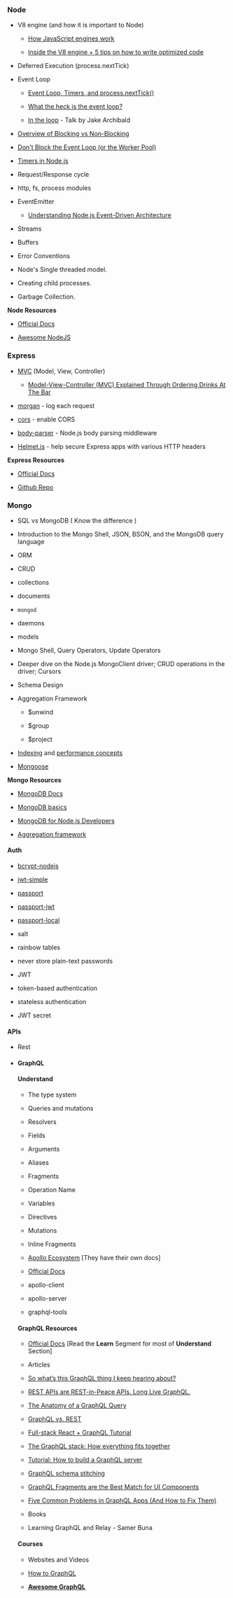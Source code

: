 ### Node
- V8 engine (and how it is important to Node)
    - [How JavaScript engines work](https://www.youtube.com/watch?v=p-iiEDtpy6I)

    - [Inside the V8 engine + 5 tips on how to write optimized code](https://blog.sessionstack.com/how-javascript-works-inside-the-v8-engine-5-tips-on-how-to-write-optimized-code-ac089e62b12e)

- Deferred Execution (process.nextTick)

- Event Loop
    - [Event Loop, Timers, and process.nextTick()](https://nodejs.org/en/docs/guides/event-loop-timers-and-nexttick/)

    - [What the heck is the event loop?](https://www.youtube.com/watch?v=8aGhZQkoFbQ)

    - [In the loop](https://www.youtube.com/watch?v=cCOL7MC4Pl0) - Talk by Jake Archibald

- [Overview of Blocking vs Non-Blocking](https://nodejs.org/en/docs/guides/blocking-vs-non-blocking/)
- [Don't Block the Event Loop (or the Worker Pool)](https://nodejs.org/en/docs/guides/dont-block-the-event-loop/)
- [Timers in Node.js](https://nodejs.org/en/docs/guides/timers-in-node/)
- Request/Response cycle
- http, fs, process modules
- EventEmitter
    - [Understanding Node.js Event-Driven Architecture](https://medium.freecodecamp.org/understanding-node-js-event-driven-architecture-223292fcbc2d)
- Streams
- Buffers
- Error Conventions
- Node's Single threaded model.
- Creating child processes.
- Garbage Collection.

**Node Resources**

- [Official Docs](https://nodejs.org/docs/latest/api/)

- [Awesome NodeJS](https://github.com/sindresorhus/awesome-nodejs)

### Express

- [MVC](https://en.wikipedia.org/wiki/Model%E2%80%93view%E2%80%93controller) (Model, View, Controller)

    - [Model-View-Controller (MVC) Explained Through Ordering Drinks At The Bar](https://medium.freecodecamp.org/model-view-controller-mvc-explained-through-ordering-drinks-at-the-bar-efcba6255053)

- [morgan](https://github.com/expressjs/morgan) - log each request
- [cors](https://github.com/expressjs/cors) - enable CORS
- [body-parser](https://github.com/expressjs/body-parser) - Node.js body parsing middleware
- [Helmet.js](https://github.com/helmetjs/helmet) - help secure Express apps with various HTTP headers

**Express Resources**

- [Official Docs](https://expressjs.com/en/4x/api.html)

- [Github Repo](https://github.com/expressjs/express)

### Mongo

- SQL vs MongoDB ( Know the difference )

- Introduction to the Mongo Shell, JSON, BSON, and the MongoDB query language
- ORM
- CRUD
- collections
- documents
- `mongod`
- daemons
- models
- Mongo Shell, Query Operators, Update Operators
- Deeper dive on the Node.js MongoClient driver; CRUD operations in the driver; Cursors
- Schema Design
- Aggregation Framework

    - $unwind

    - $group
    - $project
- [Indexing](https://docs.mongodb.com/manual/indexes/?searchProperty=all&query=indexing) and [performance concepts](https://docs.mongodb.com/manual/administration/analyzing-mongodb-performance/index.html)

- [Mongoose](http://mongoosejs.com/docs/guide.html)

**Mongo Resources**

- [MongoDB Docs](https://docs.mongodb.com/)

- [MongoDB basics](https://university.mongodb.com/courses/M001/about)
- [MongoDB for Node.js Developers](https://university.mongodb.com/courses/M101JS/about)
- [Aggregation framework](https://university.mongodb.com/courses/M121/about)

#### Auth
- [bcrypt-nodejs](https://www.npmjs.com/package/bcrypt-nodejs)

- [jwt-simple](https://github.com/hokaccha/node-jwt-simple)
- [passport](https://github.com/jaredhanson/passport)
- [passport-jwt](https://github.com/themikenicholson/passport-jwt)
- [passport-local](https://github.com/jaredhanson/passport-local)
- salt
- rainbow tables
- never store plain-text passwords
- JWT
- token-based authentication
- stateless authentication
- JWT secret

#### APIs

- Rest

- #### GraphQL

    #### Understand

    - The type system

    - Queries and mutations
    - Resolvers
    - Fields
    - Arguments
    - Aliases
    - Fragments
    - Operation Name
    - Variables
    - Directives
    - Mutations
    - Inline Fragments
    - [Apollo Ecosystem](https://www.apollographql.com/) [They have their own docs]

    - [Official Docs](https://www.apollographql.com/docs/)

    - apollo-client
    - apollo-server
    - graphql-tools

    #### GraphQL Resources

    - [Official Docs](http://graphql.org/) [Read the **Learn** Segment for most of **Understand** Section]

    - Articles

    - [So what’s this GraphQL thing I keep hearing about?](https://medium.freecodecamp.org/so-whats-this-graphql-thing-i-keep-hearing-about-baf4d36c20cf)

    - [REST APIs are REST-in-Peace APIs. Long Live GraphQL.](https://medium.freecodecamp.org/rest-apis-are-rest-in-peace-apis-long-live-graphql-d412e559d8e4)
    - [The Anatomy of a GraphQL Query](https://dev-blog.apollodata.com/the-anatomy-of-a-graphql-query-6dffa9e9e747)
    - [GraphQL vs. REST](https://dev-blog.apollodata.com/graphql-vs-rest-5d425123e34b)
    - [Full-stack React + GraphQL Tutorial](https://dev-blog.apollodata.com/full-stack-react-graphql-tutorial-582ac8d24e3b)
    - [The GraphQL stack: How everything fits together](https://dev-blog.apollodata.com/the-graphql-stack-how-everything-fits-together-35f8bf34f841)
    - [Tutorial: How to build a GraphQL server](https://dev-blog.apollodata.com/tutorial-building-a-graphql-server-cddaa023c035)
    - [GraphQL schema stitching](https://dev-blog.apollodata.com/graphql-schema-stitching-8af23354ac37)
    - [GraphQL Fragments are the Best Match for UI Components](https://blog.manifold.co/graphql-fragments-are-the-best-match-for-ui-components-72b8f61c20fe)
    - [Five Common Problems in GraphQL Apps (And How to Fix Them)](https://medium.freecodecamp.org/five-common-problems-in-graphql-apps-and-how-to-fix-them-ac74d37a293c)
    - Books
    - Learning GraphQL and Relay - Samer Buna

    #### Courses

    - Websites and Videos

    - [How to GraphQL](https://www.howtographql.com/)

    - **[Awesome GraphQL](https://github.com/chentsulin/awesome-graphql)**
